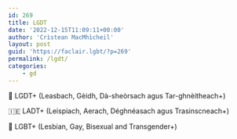 ```yaml
---
id: 269
title: LGDT
date: '2022-12-15T11:09:11+00:00'
author: 'Crìstean MacMhìcheil'
layout: post
guid: 'https://faclair.lgbt/?p=269'
permalink: /lgdt/
categories:
    - gd
---
```


&#x1f3f4;&#xe0067;&#xe0062;&#xe0073;&#xe0063;&#xe0074;&#xe007f; LGDT+ (Leasbach, Gèidh, Dà-sheòrsach agus Tar-ghnèitheach+)

&#x1f1ee;&#x1f1ea; LADT+ (Leispiach, Aerach, Déghnéasach agus Trasinscneach+)

&#x1f3f4;&#xe0067;&#xe0062;&#xe0065;&#xe006e;&#xe0067;&#xe007f; LGBT+ (Lesbian, Gay, Bisexual and Transgender+)